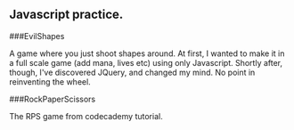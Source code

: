 Javascript practice.
-----------

###EvilShapes

A game where you just shoot shapes around. At first, I wanted to make it in a full scale game (add mana, lives etc) using only Javascript. Shortly after, though, I've discovered JQuery, and changed my mind. No point in reinventing the wheel.

###RockPaperScissors

The RPS game from codecademy tutorial.
